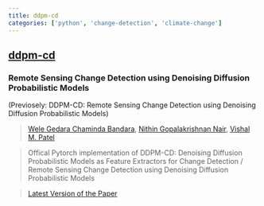 ```yaml
---
title: ddpm-cd
categories: ['python', 'change-detection', 'climate-change']
---
```

## [ddpm-cd](https://github.com/wgcban/ddpm-cd)

### Remote Sensing Change Detection using Denoising Diffusion Probabilistic Models

(Previosely: DDPM-CD: Remote Sensing Change Detection using Denoising Diffusion Probabilistic Models)

> [Wele Gedara Chaminda Bandara](https://www.wgcban.com), [Nithin Gopalakrishnan Nair](https://nithin-gk.github.io), [Vishal M. Patel](https://engineering.jhu.edu/faculty/vishal-patel/)

> Offical Pytorch implementation of DDPM-CD: Denoising Diffusion Probabilistic Models as Feature Extractors for Change Detection / Remote Sensing Change Detection using Denoising Diffusion Probabilistic Models

> [Latest Version of the Paper](https://arxiv.org/abs/2206.11892)
